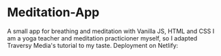 # Meditation-App
A small app for breathing and meditation with Vanilla JS, HTML and CSS
I am a yoga teacher and meditation practicioner myself, so I adapted Traversy Media's tutorial to my taste.
Deployment on Netlify: 
